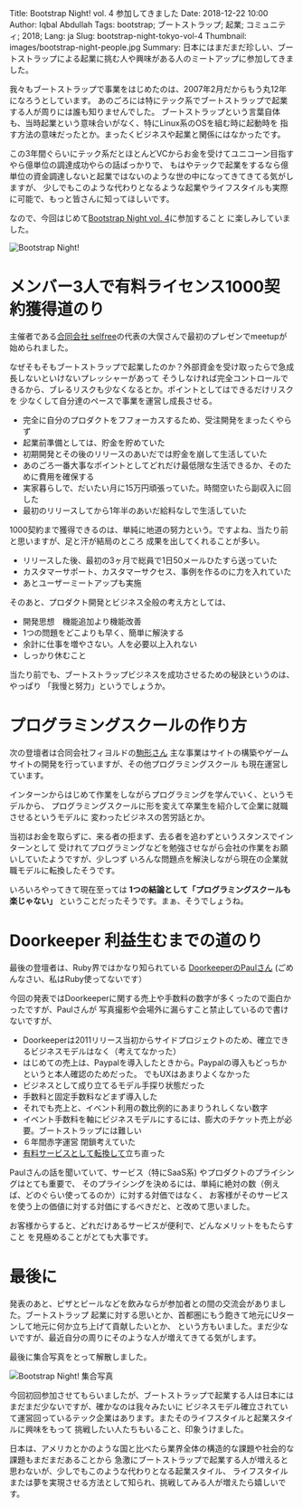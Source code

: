 Title: Bootstrap Night! vol. 4 参加してきました
Date: 2018-12-22 10:00
Author: Iqbal Abdullah
Tags: bootstrap; ブートストラップ; 起業; コミュニティ; 2018;
Lang: ja
Slug: bootstrap-night-tokyo-vol-4
Thumbnail: images/bootstrap-night-people.jpg
Summary: 日本にはまだまだ珍しい、ブートストラップによる起業に挑む人や興味がある人のミートアップに参加してきました。

我々もブートストラップで事業をはじめたのは、2007年2月だからもう丸12年になろうとしています。
あのごろには特にテック系でブートストラップで起業する人が周りには誰も知りませんでした。
ブートストラップという言葉自体も、当時起業という意味合いがなく、特にLinux系のOSを組む時に起動時を
指す方法の意味だったとか。まったくビジネスや起業と関係にはなかったです。

この3年間ぐらいにテック系だとほとんどVCからお金を受けてユニコーン目指すやら億単位の調達成功やらの話ばっかりで、
もはやテックで起業をするなら億単位の資金調達しないと起業ではないのような世の中になってきてきてる気がしますが、
少しでもこのような代わりとなるような起業やライフスタイルも実際に可能で、もっと皆さんに知ってほしいです。

なので、今回はじめて[Bootstrap Night vol. 4](https://selfree.connpass.com/event/109628/)に参加すること
に楽しみしていました。

![Bootstrap Night!]({filename}/images/bootstrap-night-20181222.jpg)

# メンバー3人で有料ライセンス1000契約獲得道のり

主催者である[合同会社
selfree](https://www.selfree.co.jp/about)の代表の大俣さんで最初のプレゼンでmeetupが始められました。

なぜそもそもブートストラップで起業したのか？外部資金を受け取ったらで急成長しないといけないプレッシャーがあって
そうしなければ完全コントロールできるから、ブレるリスクも少なくなるとか。ポイントとしてはできるだけリスクを
少なくして自分達のペースで事業を運営し成長させる。

- 完全に自分のプロダクトをフフォーカスするため、受注開発をまったくやらず
- 起業前準備としては、貯金を貯めていた
- 初期開発とその後のリリースのあいだでは貯金を崩して生活していた
- あのごろ一番大事なポイントとしてどれだけ最低限な生活できるか、そのために費用を確保する
- 実家暮らしで、だいたい月に15万円頑張っていた。時間空いたら副収入に回した
- 最初のリリースしてから1年半のあいだ給料なしで生活していた

1000契約まで獲得できるのは、単純に地道の努力という。ですよね、当たり前と思いますが、足と汗が結局のところ
成果を出してくれることが多い。

- リリースした後、最初の3ヶ月で総員で1日50メールひたすら送っていた
- カスタマーサポート、カスタマーサクセス、事例を作るのに力を入れていた
- あとユーザーミートアップも実施

そのあと、プロダクト開発とビジネス全般の考え方としては、

- 開発思想　機能追加より機能改善
- 1つの問題をどこよりも早く、簡単に解決する
- 余計に仕事を増やさない。人を必要以上入れない
- しっかり休むこと

当たり前でも、ブートストラップビジネスを成功させるための秘訣というのは、やっぱり
「我慢と努力」というでしょうか。

# プログラミングスクールの作り方

次の登壇者は合同会社フィヨルドの[駒形さん](http://docs.komagata.org/5583)
主な事業はサイトの構築やゲームサイトの開発を行っていますが、その他プログラミングスクール
も現在運営しています。

インターンからはじめて作業をしながらプログラミングを学んでいく、というモデルから、
プログラミングスクールに形を変えて卒業生を紹介して企業に就職させるというモデルに
変わったビジネスの苦労話とか。

当初はお金を取らずに、来る者の拒まず、去る者を追わずというスタンスでインターンとして
受けれてプログラミングなどを勉強させながら会社の作業をお願いしていたようですが、少しつず
いろんな問題点を解決しながら現在の企業就職モデルに転換したそうです。

いろいろやってきて現在至っては **1つの結論として「プログラミングスクールも楽じゃない」** 
ということだったそうです。まぁ、そうでしょうね。

# Doorkeeper 利益生むまでの道のり

最後の登壇者は、Ruby界ではかなり知られている
[DoorkeeperのPaulさん](https://twitter.com/pwim?lang=en) (ごめんなさい、私はRuby使ってないです）

今回の発表ではDoorkeeperに関する売上や手数料の数字が多くったので面白かったですが、Paulさんが
写真撮影や会場外に漏らすこと禁止しているので書けないですが、

- Doorkeeperは2011リリース当初からサイドプロジェクトのため、確立できるビジネスモデルはなく（考えてなかった）
- はじめての売上は、Paypalを導入したときから。Paypalの導入もどっちかというと本人確認のためだった。
でもUXはあまりよくなかった
- ビジネスとして成り立てるモデル手探り状態だった
- 手数料と固定手数料などまず導入した
- それでも売上と、イベント利用の数比例的にあまりうれしくない数字
- イベント手数料を軸にビジネスモデルにするには、膨大のチケット売上が必要。ブートストラップには難しい
- ６年間赤字運営 閉鎖考えていた
- [有料サービスとして転換して](https://www.doorkeeper.jp/news/2016/7/25/change-in-pricing)立ち直った

Paulさんの話を聞いていて、サービス（特にSaaS系) やプロダクトのプライシングはとても重要で、
そのプライシングを決めるには、単純に絶対の数（例えば、どのぐらい使ってるのか）に対する対価ではなく、
お客様がそのサービスを使う上の価値に対する対価にするべきだと、と改めて思いました。

お客様からすると、どれだけあるサービスが便利で、どんなメリットをもたらすこと
を見極めることがとても大事です。

# 最後に

発表のあと、ピザとビールなどを飲みならが参加者との間の交流会がありました。ブートストラップ
起業に対する思いとか、首都圏にもう飽きて地元にUターンして地元に何か立ち上げて貢献したいとか、
という方もいました。まだ少ないですが、最近自分の周りにそのような人が増えてきてる気がします。

最後に集合写真をとって解散しました。

![Bootstrap Night! 集合写真]({filename}/images/bootstrap-night-people.jpg)

今回初回参加させてもらいましたが、ブートストラップで起業する人は日本にはまだまだ少ないですが、確かなのは我々みたいに
ビジネスモデル確立されていて運営回っているテック企業はあります。またそのライフスタイルと起業スタイルに興味をもって
挑戦したい人たちもいること、印象うけました。

日本は、アメリカとかのような国と比べたら業界全体の構造的な課題や社会的な課題もまだまだあることから
急激にブートストラップで起業する人が増えると思わないが、少しでもこのような代わりとなる起業スタイル、
ライフスタイルまたは夢を実現させる方法として知られ、挑戦してみる人が増えたら嬉しいです。
